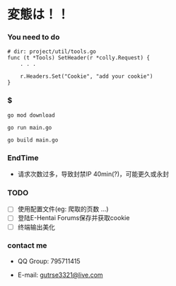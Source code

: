 # 変態は！！

### You need to do

```shell
# dir: project/util/tools.go
func (t *Tools) SetHeader(r *colly.Request) {
	. . .
	
	r.Headers.Set("Cookie", "add your cookie")
}
```

### $
```shell
go mod download

go run main.go

go build main.go
```

### EndTime

- 请求次数过多，导致封禁IP 40min(?)，可能更久或永封

### TODO

- [ ] 使用配置文件(eg: 爬取的页数 ...)
- [ ] 登陆E-Hentai Forums保存并获取cookie
- [ ] 终端输出美化

### contact me

- QQ Group: 795711415

- E-mail: gutrse3321@live.com
